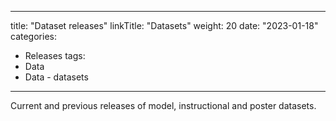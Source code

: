 
---
title: "Dataset releases"
linkTitle: "Datasets"
weight: 20
date: "2023-01-18"
categories: 
- Releases
tags: 
- Data
- Data - datasets
---

Current and previous releases of model, instructional and poster datasets.
